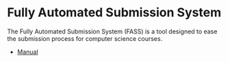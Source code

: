 # Fully Automated Submission System

The Fully Automated Submission System (FASS) is a tool designed to ease the submission process for computer science courses.

- [Manual](docs/manual.md)
